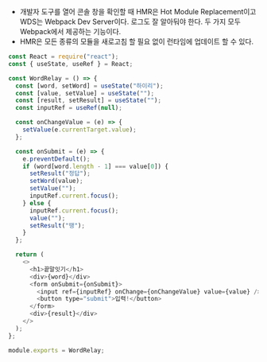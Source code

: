 - 개발자 도구를 열어 콘솔 창을 확인할 때 HMR은 Hot Module Replacement이고 WDS는 Webpack Dev Server이다. 로그도 잘 알아둬야 한다. 두 가지 모두 Webpack에서 제공하는 기능이다.
- HMR은 모든 종류의 모듈을 새로고침 할 필요 없이 런타임에 업데이트 할 수 있다.
```javaScript
const React = require("react");
const { useState, useRef } = React;

const WordRelay = () => {
  const [word, setWord] = useState("하이리");
  const [value, setValue] = useState("");
  const [result, setResult] = useState("");
  const inputRef = useRef(null);

  const onChangeValue = (e) => {
    setValue(e.currentTarget.value);
  };

  const onSubmit = (e) => {
    e.preventDefault();
    if (word[word.length - 1] === value[0]) {
      setResult("정답");
      setWord(value);
      setValue("");
      inputRef.current.focus();
    } else {
      inputRef.current.focus();
      value("");
      setResult("땡");
    }
  };

  return (
    <>
      <h1>끝말잇기</h1>
      <div>{word}</div>
      <form onSubmit={onSubmit}>
        <input ref={inputRef} onChange={onChangeValue} value={value} />
        <button type="submit">입력!</button>
      </form>
      <div>{result}</div>
    </>
  );
};

module.exports = WordRelay;
```
